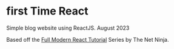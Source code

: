 # first Time React
Simple blog website using ReactJS.
August 2023

Based off the [Full Modern React Tutorial](https://www.youtube.com/playlist?list=PL4cUxeGkcC9gZD-Tvwfod2gaISzfRiP9d) Series by The Net Ninja.